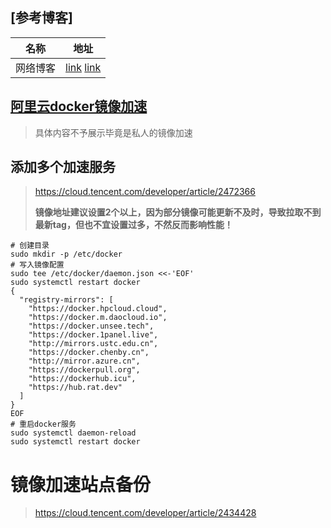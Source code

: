 ## [参考博客]

| 名称     | 地址                                                         |
| -------- | ------------------------------------------------------------ |
| 网络博客 | [link](https://www.yuque.com/bogeit/public/geevhmxgxzoe6x8b)  [link](https://github.com/tech-shrimp/docker_installer?tab=readme-ov-file) |



## [阿里云docker镜像加速](https://cr.console.aliyun.com/cn-shanghai/instances/mirrors)

> 具体内容不予展示毕竟是私人的镜像加速

##  添加多个加速服务

> https://cloud.tencent.com/developer/article/2472366
>
> **镜像地址建议设置2个以上，因为部分镜像可能更新不及时，导致拉取不到最新tag，但也不宜设置过多，不然反而影响性能！**

```shell
# 创建目录
sudo mkdir -p /etc/docker
# 写入镜像配置
sudo tee /etc/docker/daemon.json <<-'EOF'
sudo systemctl restart docker
{
  "registry-mirrors": [
    "https://docker.hpcloud.cloud",
    "https://docker.m.daocloud.io",
    "https://docker.unsee.tech",
    "https://docker.1panel.live",
    "http://mirrors.ustc.edu.cn",
    "https://docker.chenby.cn",
    "http://mirror.azure.cn",
    "https://dockerpull.org",
    "https://dockerhub.icu",
    "https://hub.rat.dev"
  ]
}
EOF
# 重启docker服务
sudo systemctl daemon-reload
sudo systemctl restart docker
```

# 镜像加速站点备份

> https://cloud.tencent.com/developer/article/2434428

